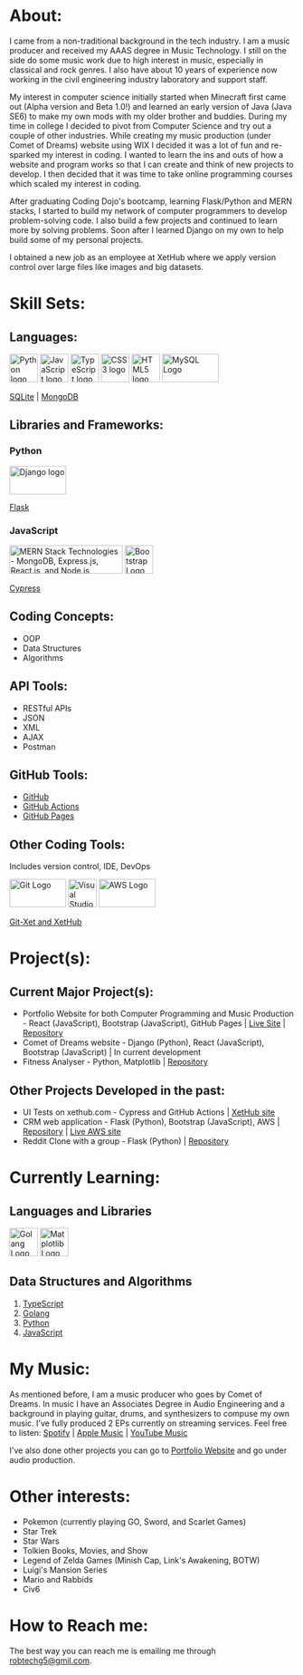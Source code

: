 # About:

I came from a non-traditional background in the tech industry. I am a music producer and received my AAAS degree in Music Technology. I still on the side do some music work due to high interest in music, especially in classical and rock genres. I also have about 10 years of experience now working in the civil engineering industry laboratory and support staff. 

My interest in computer science initially started when Minecraft first came out (Alpha version and Beta 1.0!) and learned an early version of Java (Java SE6) to make my own mods with my older brother and buddies. During my time in college I decided to pivot from Computer Science and try out a couple of other industries. While creating my music production (under Comet of Dreams) website using WIX I decided it was a lot of fun and re-sparked my interest in coding. I wanted to learn the ins and outs of how a website and program works so that I can create and think of new projects to develop. I then decided that it was time to take online programming courses which scaled my interest in coding.

After graduating Coding Dojo's bootcamp, learning Flask/Python and MERN stacks, I started to build my network of computer programmers to develop problem-solving code. I also build a few projects and continued to learn more by solving problems.  Soon after I learned Django on my own to help build some of my personal projects.

I obtained a new job as an employee at XetHub where we apply version control over large files like images and big datasets.

# Skill Sets:
## Languages:
[<img src="https://upload.wikimedia.org/wikipedia/commons/c/c3/Python-logo-notext.svg" alt="Python logo" width="50" height="50">](https://www.python.org/) <img src="https://upload.wikimedia.org/wikipedia/commons/6/6a/JavaScript-logo.png" alt="JavaScript logo" width="50" height="50"> [<img src="https://upload.wikimedia.org/wikipedia/commons/4/4c/Typescript_logo_2020.svg" alt="TypeScript logo" width="50" height="50">](https://www.typescriptlang.org/) <img src="https://upload.wikimedia.org/wikipedia/commons/6/62/CSS3_logo.svg" alt="CSS3 logo" width="50" height="50"> <img src="https://upload.wikimedia.org/wikipedia/commons/3/38/HTML5_Badge.svg" alt="HTML5 logo" width="50" height="50"> [<img src="https://www.mysql.com/common/logos/powered-by-mysql-125x64.png" alt="MySQL Logo" width="100" height="50">](https://www.mysql.com/)

[SQLite](https://sqlite.org/index.html) | [MongoDB](https://www.mongodb.com/)

## Libraries and Frameworks:
### Python
[<img src="https://static.djangoproject.com/img/logos/django-logo-negative.png" alt="Django logo" width="100" height="50">](https://www.djangoproject.com/)

[Flask](https://flask.palletsprojects.com/en/2.2.x/)

### JavaScript
<img src="https://upload.wikimedia.org/wikipedia/commons/9/94/MERN-logo.png" alt="MERN Stack Technologies - MongoDB, Express.js, React.js, and Node.js" width="200" height="50"> [<img src="https://upload.wikimedia.org/wikipedia/commons/b/b2/Bootstrap_logo.svg" alt="Bootstrap Logo" width="50" height="50">](https://getbootstrap.com/)

[Cypress](https://www.cypress.io/)

## Coding Concepts:
* OOP
* Data Structures
* Algorithms

## API Tools:
* RESTful APIs
* JSON
* XML
* AJAX
* Postman

## GitHub Tools:
* [GitHub](https://www.github.com/)
* [GitHub Actions](https://docs.github.com/en/actions)
* [GitHub Pages](https://pages.github.com/)

## Other Coding Tools:
Includes version control, IDE, DevOps

<img src="https://upload.wikimedia.org/wikipedia/commons/e/e0/Git-logo.svg" alt="Git Logo" width="100" height="50"> <img src="https://upload.wikimedia.org/wikipedia/commons/9/9a/Visual_Studio_Code_1.35_icon.svg" alt="Visual Studio Code Logo" width="50" height="50"> <img src="https://upload.wikimedia.org/wikipedia/commons/9/93/Amazon_Web_Services_Logo.svg" alt="AWS Logo" width="100" height="50">

[Git-Xet and XetHub](https://xethub.com/)

# Project(s):
## Current Major Project(s):
* Portfolio Website for both Computer Programming and Music Production - React (JavaScript), Bootstrap (JavaScript), GitHub Pages | [Live Site](https://robert-godlewski.github.io/) | [Repository](https://github.com/robert-godlewski/robert-godlewski.github.io)
* Comet of Dreams website - Django (Python), React (JavaScript), Bootstrap (JavaScript) | In current development
* Fitness Analyser - Python, Matplotlib | [Repository](https://github.com/robert-godlewski/fitness_analyser)

## Other Projects Developed in the past:
* UI Tests on xethub.com - Cypress and GitHub Actions | [XetHub site](https://xethub.com/)
* CRM web application - Flask (Python), Bootstrap (JavaScript), AWS | [Repository](https://github.com/robert-godlewski/crm_app) | [Live AWS site](http://35.162.237.112/)
* Reddit Clone with a group - Flask (Python) | [Repository](https://github.com/robert-godlewski/reddit_clone)

# Currently Learning:
## Languages and Libraries
[<img src="https://go.dev/blog/go-brand/Go-Logo/PNG/Go-Logo_Blue.png" alt="Golang Logo" width="50" height="50">](https://go.dev/) [<img src="https://upload.wikimedia.org/wikipedia/commons/8/84/Matplotlib_icon.svg" alt="Matplotlib Logo" width="50" height="50">](https://matplotlib.org/)

## Data Structures and Algorithms
1. [TypeScript](https://github.com/robert-godlewski/ts_algo)
2. [Golang](https://github.com/robert-godlewski/go_algo)
3. [Python](https://github.com/robert-godlewski/python_algo)
4. [JavaScript](https://github.com/robert-godlewski/js_algo)

# My Music:
As mentioned before, I am a music producer who goes by Comet of Dreams.  In music I have an Associates Degree in Audio Engineering and a background in playing guitar, drums, and synthesizers to compuse my own music.  I've fully produced 2 EPs currently on streaming services.  Feel free to listen: [Spotify](https://open.spotify.com/artist/7gzLG44im4qLiULTjWvuPr?si=4_gDq1S_Q2uunGyJkdNogg&nd=1) | [Apple Music](https://music.apple.com/us/artist/comet-of-dreams/1491678196) | [YouTube Music](https://music.youtube.com/channel/UC-8k49b7m9pGKjT3jigtBrg)

I've also done other projects you can go to [Portfolio Website](https://github.com/robert-godlewski/robert-godlewski.github.io) and go under audio production.

# Other interests:
* Pokemon (currently playing GO, Sword, and Scarlet Games)
* Star Trek
* Star Wars
* Tolkien Books, Movies, and Show
* Legend of Zelda Games (Minish Cap, Link's Awakening, BOTW)
* Luigi's Mansion Series
* Mario and Rabbids
* Civ6

# How to Reach me:
The best way you can reach me is emailing me through robtechg5@gmil.com.
